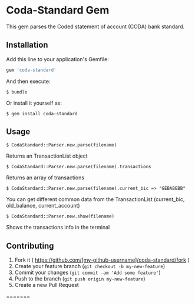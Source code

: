# Coda-Standard Gem

This gem parses the Coded statement of account (CODA) bank standard.
## Installation

Add this line to your application's Gemfile:

```ruby
gem 'coda-standard'
```

And then execute:

    $ bundle

Or install it yourself as:

    $ gem install coda-standard

## Usage

    $ CodaStandard::Parser.new.parse(filename)

Returns an TransactionList object

    $ CodaStandard::Parser.new.parse(filename).transactions

Returns an array of transactions

    $ CodaStandard::Parser.new.parse(filename).current_bic => "GEBABEBB"

You can get different common data from the TransactionList (current_bic, old_balance, current_account)

    $ CodaStandard::Parser.new.show(filename)

Shows the transactions info in the terminal

## Contributing

1. Fork it ( https://github.com/[my-github-username]/coda-standard/fork )
2. Create your feature branch (`git checkout -b my-new-feature`)
3. Commit your changes (`git commit -am 'Add some feature'`)
4. Push to the branch (`git push origin my-new-feature`)
5. Create a new Pull Request

=======
